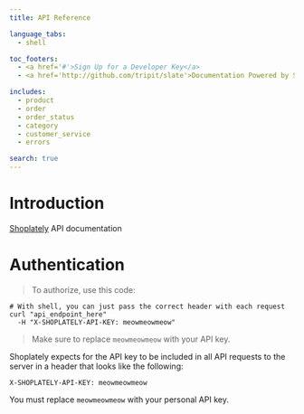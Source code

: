 ```yaml
---
title: API Reference

language_tabs:
  - shell

toc_footers:
  - <a href='#'>Sign Up for a Developer Key</a>
  - <a href='http://github.com/tripit/slate'>Documentation Powered by Slate</a>

includes:
  - product
  - order
  - order_status
  - category
  - customer_service
  - errors

search: true
---
```


# Introduction

[Shoplately](http://shoplately.com) API documentation

# Authentication

> To authorize, use this code:

```shell
# With shell, you can just pass the correct header with each request
curl "api_endpoint_here"
  -H "X-SHOPLATELY-API-KEY: meowmeowmeow"
```

> Make sure to replace `meowmeowmeow` with your API key.

Shoplately expects for the API key to be included in all API requests to the server in a header that looks like the following:

`X-SHOPLATELY-API-KEY: meowmeowmeow`

<aside class="notice">
You must replace <code>meowmeowmeow</code> with your personal API key.
</aside>







